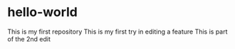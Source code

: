 # hello-world
This is my first repository
This is my first try in editing a feature
This is part of the 2nd edit
